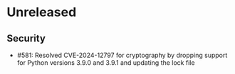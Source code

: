 # Unreleased


## Security

* #581: Resolved CVE-2024-12797 for cryptography by dropping support for Python versions 3.9.0 and 3.9.1 and updating the lock file

